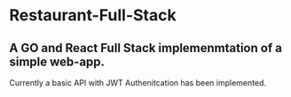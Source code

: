 # Restaurant-Full-Stack
## A GO and React Full Stack implemenmtation of a simple web-app. 
Currently a basic API with JWT Authenitcation has been implemented.

